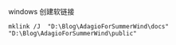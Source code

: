 <!--
 * @Author: JF-011101 2838264218@qq.com
 * @Date: 2022-10-08 20:12:49
 * @LastEditors: JF-011101 2838264218@qq.com
 * @LastEditTime: 2022-10-08 20:23:10
 * @FilePath: \AdagioForSummerWind\README.md
 * @Description: 这是默认设置,请设置`customMade`, 打开koroFileHeader查看配置 进行设置: https://github.com/OBKoro1/koro1FileHeader/wiki/%E9%85%8D%E7%BD%AE
-->
windows 创建软链接
```
mklink /J  "D:\Blog\AdagioForSummerWind\docs" "D:\Blog\AdagioForSummerWind\public"
```